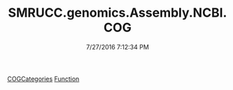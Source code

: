 ﻿---
title: SMRUCC.genomics.Assembly.NCBI.COG
date: 7/27/2016 7:12:34 PM
---

[COGCategories](T-SMRUCC.genomics.Assembly.NCBI.COG.COGCategories.html)
[Function](T-SMRUCC.genomics.Assembly.NCBI.COG.Function.html)
